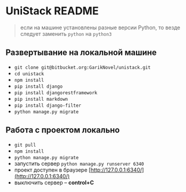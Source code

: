 # UniStack README

> если на машине установлены разные версии Python, то везде следует заменить `python` на `python3` 

## Развертывание на локальной машине
+ `git clone git@bitbucket.org:GarikNovel/unistack.git`
+ `cd unistack`
+ `npm install`
+ `pip install django`
+ `pip install djangorestframework`
+ `pip install markdown`
+ `pip install django-filter`
+ `python manage.py migrate`

## Работа с проектом локально
+ `git pull`
+ `npm install`
+ `python manage.py migrate`
+ запустить сервер `python manage.py runserver 6340`
+ проект доступен в браузере [http://127.0.0.1:6340/](http://127.0.0.1:6340/)
+ выключить сервер – **control+C**